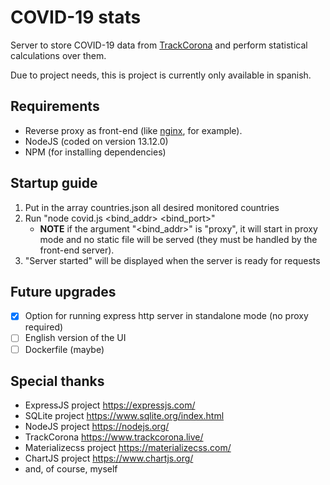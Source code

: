 # COVID-19 stats
Server to store COVID-19 data from [TrackCorona](https://www.trackcorona.live/) and perform
statistical calculations over them.

Due to project needs, this is project is currently only available in spanish.

## Requirements
* Reverse proxy as front-end (like [nginx](https://nginx.org/), for example).
* NodeJS (coded on version 13.12.0)
* NPM (for installing dependencies)

## Startup guide
1. Put in the array countries.json all desired monitored countries
2. Run "node covid.js <bind_addr> <bind_port>"
    * **NOTE** if the argument "<bind_addr>" is "proxy", it will start in proxy mode and no static file will be served (they must be handled by the front-end server).
3. "Server started" will be displayed when the server is ready for requests

## Future upgrades
- [x] Option for running express http server in standalone mode (no proxy required)
- [ ] English version of the UI
- [ ] Dockerfile (maybe)

## Special thanks
* ExpressJS project https://expressjs.com/
* SQLite project https://www.sqlite.org/index.html
* NodeJS project https://nodejs.org/
* TrackCorona https://www.trackcorona.live/
* Materializecss project https://materializecss.com/
* ChartJS project https://www.chartjs.org/
* and, of course, myself
